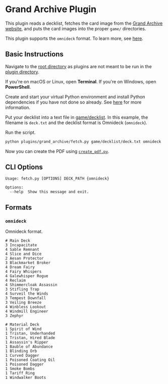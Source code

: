 # Grand Archive Plugin

This plugin reads a decklist, fetches the card image from the [Grand Archive website](https://gatcg.com), and puts the card images into the proper `game/` directories.

This plugin supports the `omnideck` format. To learn more, see [here](#formats).

## Basic Instructions

Navigate to the [root directory](../..) as plugins are not meant to be run in the [plugin directory](.).

If you're on macOS or Linux, open **Terminal**. If you're on Windows, open **PowerShell**.

Create and start your virtual Python environment and install Python dependencies if you have not done so already. See [here](../../README.md#basic-usage) for more information.

Put your decklist into a text file in [game/decklist](../game/decklist/). In this example, the filename is `deck.txt` and the decklist format is Omnideck (`omnideck`).

Run the script.

```sh
python plugins/grand_archive/fetch.py game/decklist/deck.txt omnideck
```

Now you can create the PDF using [`create_pdf.py`](../../README.md#create_pdfpy).

## CLI Options

```
Usage: fetch.py [OPTIONS] DECK_PATH {omnideck}

Options:
  --help  Show this message and exit.
```

## Formats

### `omnideck`

Omnideck format.
```
# Main Deck
3 Incapacitate
4 Sable Remnant
4 Slice and Dice
2 Aesan Protector
3 Blackmarket Broker
4 Dream Fairy
4 Fairy Whispers
4 Galewhisper Rogue
4 Reclaim
4 Shimmercloak Assassin
3 Stifling Trap
4 Surveil the Winds
3 Tempest Downfall
3 Veiling Breeze
4 Winbless Lookout
4 Windmill Engineer
3 Zephyr

# Material Deck
1 Spirit of Wind
1 Tristan, Underhanded
1 Tristan, Hired Blade
1 Assassin's Ripper
1 Bauble of Abundance
1 Blinding Orb
1 Curved Dagger
1 Poisoned Coating Oil
1 Poisoned Dagger
1 Smoke Bombs
1 Tariff Ring
1 Windwalker Boots
```